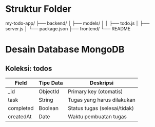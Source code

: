 # Struktur Folder

my-todo-app/
├── backend/
│   ├── models/
│   │   ├── todo.js
│   ├── server.js
│   └── package.json
├── frontend/
└── README


# Desain Database MongoDB

## Koleksi: todos

| Field      | Tipe Data | Deskripsi                     |
|------------|-----------|-------------------------------|
| _id        | ObjectId | Primary key (otomatis)       |
| task       | String    | Tugas yang harus dilakukan    |
| completed  | Boolean   | Status tugas (selesai/tidak)  |
| createdAt  | Date      | Waktu pembuatan tugas         |